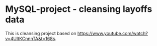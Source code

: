 # MySQL-project - cleansing layoffs data

This is cleansing project based on https://www.youtube.com/watch?v=4UltKCnnnTA&t=168s.

